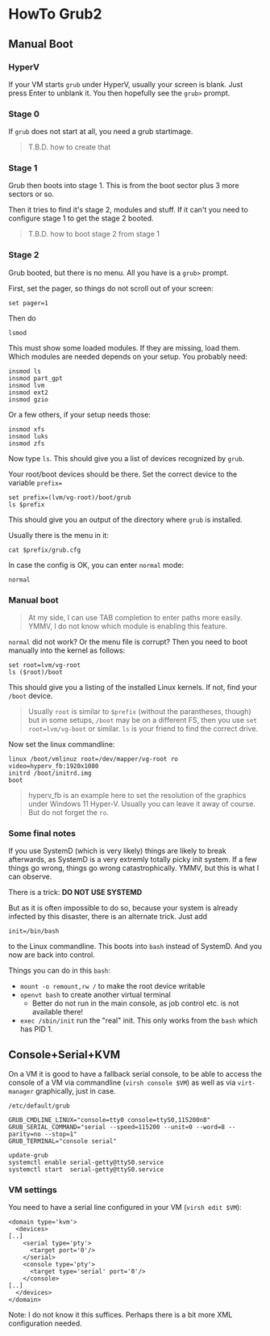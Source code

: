 # HowTo Grub2

## Manual Boot

### HyperV

If your VM starts `grub` under HyperV, usually your screen is blank.
Just press Enter to unblank it.  You then hopefully see the `grub>` prompt.


### Stage 0

If `grub` does not start at all, you need a grub startimage.

> T.B.D. how to create that


### Stage 1

Grub then boots into stage 1.  This is from the boot sector plus 3 more sectors or so.

Then it tries to find it's stage 2, modules and stuff.
If it can't you need to configure stage 1 to get the stage 2 booted.

> T.B.D. how to boot stage 2 from stage 1


### Stage 2

Grub booted, but there is no menu.  All you have is a `grub>` prompt.

First, set the pager, so things do not scroll out of your screen:

	set pager=1

Then do

	lsmod

This must show some loaded modules.  If they are missing, load them.
Which modules are needed depends on your setup.  You probably need:

	insmod ls
	insmod part_gpt
	insmod lvm
	insmod ext2
	insmod gzio

Or a few others, if your setup needs those:

	insmod xfs
	insmod luks
	insmod zfs

Now type `ls`.  This should give you a list of devices recognized by `grub`.

Your root/boot devices should be there.  Set the correct device to the variable `prefix=`

	set prefix=(lvm/vg-root)/boot/grub
	ls $prefix

This should give you an output of the directory where `grub` is installed.

Usually there is the menu in it:

	cat $prefix/grub.cfg

In case the config is OK, you can enter `normal` mode:

	normal


### Manual boot

> At my side, I can use TAB completion to enter paths more easily.  
> YMMV, I do not know which module is enabling this feature.

`normal` did not work?  Or the menu file is corrupt?
Then you need to boot manually into the kernel as follows:

	set root=lvm/vg-root
	ls ($root)/boot

This should give you a listing of the installed Linux kernels.  If not, find your `/boot` device.

> Usually `root` is similar to `$prefix` (without the parantheses, though)
> but in some setups, `/boot` may be on a different FS, then you use `set root=lvm/vg-boot` or similar.  `ls` is your friend to find the correct drive.

Now set the linux commandline:

	linux /boot/vmlinuz root=/dev/mapper/vg-root ro video=hyperv_fb:1920x1080
	initrd /boot/initrd.img
	boot

> hyperv_fb is an example here to set the resolution of the graphics under Windows 11 Hyper-V.
> Usually you can leave it away of course.  But do not forget the `ro`.


### Some final notes

If you use SystemD (which is very likely) things are likely to break afterwards,
as SystemD is a very extremly totally picky init system.  If a few things go wrong,
things go wrong catastrophically.  YMMV, but this is what I can observe.

There is a trick:  **DO NOT USE SYSTEMD**

But as it is often impossible to do so, because your system is already infected by this disaster,
there is an alternate trick. Just add

	init=/bin/bash

to the Linux commandline.  This boots into `bash` instead of SystemD.
And you now are back into control.

Things you can do in this `bash`:

- `mount -o remount,rw /` to make the root device writable
- `openvt bash` to create another virtual terminal
  - Better do not run in the main console, as job control etc. is not available there!
- `exec /sbin/init` run the "real" init.  This only works from the `bash` which has PID 1.


## Console+Serial+KVM

On a VM it is good to have a fallback serial console, to be able to access the console of a VM via commandline (`virsh console $VM`) as well as via `virt-manager` graphically, just in case.

`/etc/default/grub`

```
GRUB_CMDLINE_LINUX="console=tty0 console=ttyS0,115200n8"
GRUB_SERIAL_COMMAND="serial --speed=115200 --unit=0 --word=8 --parity=no --stop=1"
GRUB_TERMINAL="console serial"
```

```
update-grub
systemctl enable serial-getty@ttyS0.service
systemctl start  serial-getty@ttyS0.service
```

### VM settings

You need to have a serial line configured in your VM (`virsh edit $VM`):

```
<domain type='kvm'>
  <devices>
[..]
    <serial type='pty'>
      <target port='0'/>
    </serial>
    <console type='pty'>
      <target type='serial' port='0'/>
    </console>
[..]
  </devices>
</domain>
```

Note: I do not know it this suffices.  Perhaps there is a bit more XML configuration needed.
